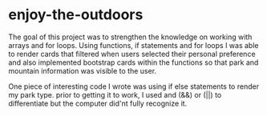 # enjoy-the-outdoors


The goal of this project was to strengthen the knowledge on working with arrays and for loops. Using functions, if statements and for loops I was able to render cards that filtered when users selected their personal preference and also implemented bootstrap cards within the functions so that park and mountain information was visible to the user.

One piece of interesting code I wrote was using if else statements to  render my park type. prior to getting it to work, I used and (&&) or (||) to differentiate but the computer did'nt fully recognize it.

